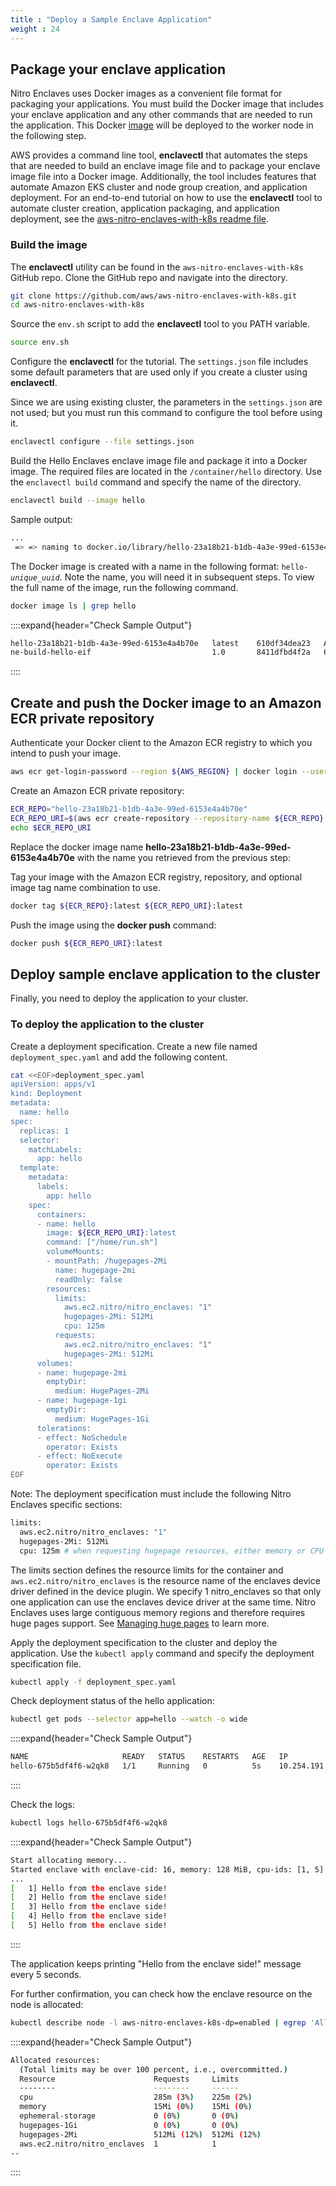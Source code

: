 ```yaml
---
title : "Deploy a Sample Enclave Application"
weight : 24
---
```


## Package your enclave application

Nitro Enclaves uses Docker images as a convenient file format for packaging your applications. You must build the Docker image that includes your enclave application and any other commands that are needed to run the application. This Docker [image](https://github.com/aws/aws-nitro-enclaves-cli/tree/main/examples/x86_64/hello) will be deployed to the worker node in the following step.

AWS provides a command line tool, **enclavectl** that automates the steps that are needed to build an enclave image file and to package your enclave image file into a Docker image. Additionally, the tool includes features that automate Amazon EKS cluster and node group creation, and application deployment. For an end-to-end tutorial on how to use the **enclavectl** tool to automate cluster creation, application packaging, and application deployment, see the [aws-nitro-enclaves-with-k8s readme file](https://github.com/aws/aws-nitro-enclaves-with-k8s/blob/main/README.md).

### Build the image

The **enclavectl** utility can be found in the `aws-nitro-enclaves-with-k8s` GitHub repo. Clone the GitHub repo and navigate into the directory.

```bash
git clone https://github.com/aws/aws-nitro-enclaves-with-k8s.git 
cd aws-nitro-enclaves-with-k8s
```

Source the `env.sh` script to add the **enclavectl** tool to you PATH variable.

```bash
source env.sh
```

Configure the **enclavectl** for the tutorial. The `settings.json` file includes some default parameters that are used only if you create a cluster using **enclavectl**.

Since we are using existing cluster, the parameters in the `settings.json` are not used; but you must run this command to configure the tool before using it.

```bash
enclavectl configure --file settings.json
```

Build the Hello Enclaves enclave image file and package it into a Docker image. The required files are located in the `/container/hello` directory. Use the `enclavectl build` command and specify the name of the directory.

```bash
enclavectl build --image hello
```

Sample output:

```bash
...
 => => naming to docker.io/library/hello-23a18b21-b1db-4a3e-99ed-6153e4a4b70e:latest 
```


The Docker image is created with a name in the following format: `hello-`*`unique_uuid`*. Note the name, you will need it in subsequent steps. To view the full name of the image, run the following command.

```bash
docker image ls | grep hello
```

::::expand{header="Check Sample Output"}

```bash
hello-23a18b21-b1db-4a3e-99ed-6153e4a4b70e   latest    610df34dea23   About a minute ago   246MB
ne-build-hello-eif                           1.0       8411dfbd4f2a   6 hours ago          4.26MB
```

::::

## Create and push the Docker image to an Amazon ECR private repository

Authenticate your Docker client to the Amazon ECR registry to which you intend to push your image.

```bash
aws ecr get-login-password --region ${AWS_REGION} | docker login --username AWS --password-stdin ${ACCOUNT_ID}.dkr.ecr.${AWS_REGION}.amazonaws.com
```

Create an Amazon ECR private repository:

```bash
ECR_REPO="hello-23a18b21-b1db-4a3e-99ed-6153e4a4b70e"
ECR_REPO_URI=$(aws ecr create-repository --repository-name ${ECR_REPO} --region=${AWS_REGION} --query 'repository.repositoryUri' --output text)
echo $ECR_REPO_URI
```

Replace the docker image name **hello-23a18b21-b1db-4a3e-99ed-6153e4a4b70e** with the name you retrieved from the previous step:

Tag your image with the Amazon ECR registry, repository, and optional image tag name combination to use. 

```bash
docker tag ${ECR_REPO}:latest ${ECR_REPO_URI}:latest
```

Push the image using the **docker push** command:

```bash
docker push ${ECR_REPO_URI}:latest
```

## Deploy sample enclave application to the cluster

Finally, you need to deploy the application to your cluster.

### To deploy the application to the cluster

Create a deployment specification. Create a new file named `deployment_spec.yaml` and add the following content.

```bash
cat <<EOF>deployment_spec.yaml
apiVersion: apps/v1
kind: Deployment
metadata:
  name: hello
spec:
  replicas: 1
  selector:
    matchLabels:
      app: hello
  template:
    metadata:
      labels:
        app: hello
    spec:
      containers:
      - name: hello
        image: ${ECR_REPO_URI}:latest
        command: ["/home/run.sh"]
        volumeMounts:
        - mountPath: /hugepages-2Mi
          name: hugepage-2mi
          readOnly: false
        resources:
          limits:
            aws.ec2.nitro/nitro_enclaves: "1"
            hugepages-2Mi: 512Mi
            cpu: 125m
          requests:
            aws.ec2.nitro/nitro_enclaves: "1"
            hugepages-2Mi: 512Mi
      volumes:
      - name: hugepage-2mi
        emptyDir:
          medium: HugePages-2Mi
      - name: hugepage-1gi
        emptyDir:
          medium: HugePages-1Gi
      tolerations:
      - effect: NoSchedule
        operator: Exists
      - effect: NoExecute
        operator: Exists
EOF
```

Note: The deployment specification must include the following Nitro Enclaves specific sections:

```bash
limits:
  aws.ec2.nitro/nitro_enclaves: "1"
  hugepages-2Mi: 512Mi
  cpu: 125m # when requesting hugepage resources, either memory or CPU resources must be requested as well.
```

The limits section defines the resource limits for the container and `aws.ec2.nitro/nitro_enclaves` is the resource name of the enclaves device driver defined in the device plugin.
We specify 1 nitro_enclaves so that only one application can use the enclaves device driver at the same time. Nitro Enclaves uses large contiguous memory regions and therefore requires huge pages support. See [Managing huge pages](https://kubernetes.io/docs/tasks/manage-hugepages/scheduling-hugepages/) to learn more.

Apply the deployment specification to the cluster and deploy the application. Use the `kubectl apply` command and specify the deployment specification file.

```bash
kubectl apply -f deployment_spec.yaml
```

Check deployment status of the hello application:

```bash
kubectl get pods --selector app=hello --watch -o wide 
```

::::expand{header="Check Sample Output"}

```bash
NAME                     READY   STATUS    RESTARTS   AGE   IP               NODE                                         NOMINATED NODE   READINESS GATES
hello-675b5df4f6-w2qk8   1/1     Running   0          5s    10.254.191.250   ip-10-254-177-4.us-west-2.compute.internal   <none>           <none>
```

::::

Check the logs:

```bash
kubectl logs hello-675b5df4f6-w2qk8
```

::::expand{header="Check Sample Output"}

```bash
Start allocating memory...
Started enclave with enclave-cid: 16, memory: 128 MiB, cpu-ids: [1, 5]
...
[   1] Hello from the enclave side!
[   2] Hello from the enclave side!
[   3] Hello from the enclave side!
[   4] Hello from the enclave side!
[   5] Hello from the enclave side!
```

::::

The application keeps printing "Hello from the enclave side!" message every 5 seconds.

For further confirmation, you can check how the enclave resource on the node is allocated:

```bash
kubectl describe node -l aws-nitro-enclaves-k8s-dp=enabled | egrep 'Allocated' -A9
```

::::expand{header="Check Sample Output"}

```bash
Allocated resources:
  (Total limits may be over 100 percent, i.e., overcommitted.)
  Resource                      Requests     Limits
  --------                      --------     ------
  cpu                           285m (3%)    225m (2%)
  memory                        15Mi (0%)    15Mi (0%)
  ephemeral-storage             0 (0%)       0 (0%)
  hugepages-1Gi                 0 (0%)       0 (0%)
  hugepages-2Mi                 512Mi (12%)  512Mi (12%)
  aws.ec2.nitro/nitro_enclaves  1            1
--
```

::::
